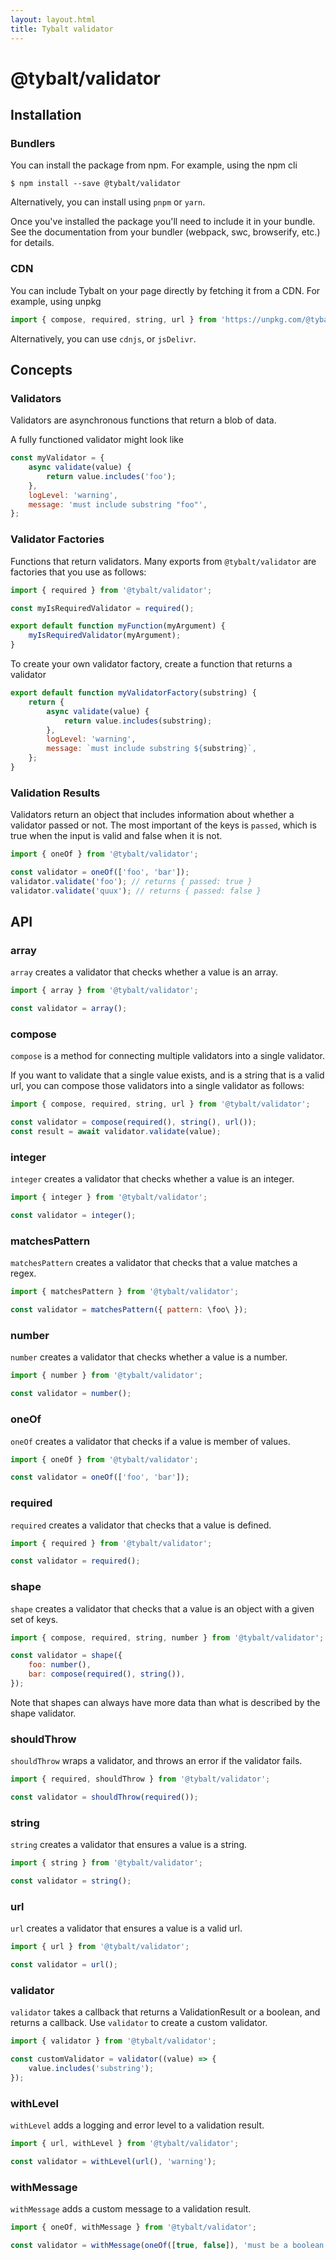 ```yaml
---
layout: layout.html
title: Tybalt validator
---
```


# @tybalt/validator

## Installation

### Bundlers

You can install the package from npm. For example, using the npm cli

```shell
$ npm install --save @tybalt/validator
```

Alternatively, you can install using `pnpm` or `yarn`.

Once you've installed the package you'll need to include it in your bundle.
See the documentation from your bundler (webpack, swc, browserify, etc.) for
details.

### CDN

You can include Tybalt on your page directly by fetching it from a CDN. For example,
using unpkg

```js
import { compose, required, string, url } from 'https://unpkg.com/@tybalt/validator@0.0.10/dist/mjs/index.js';
```

Alternatively, you can use `cdnjs`, or `jsDelivr`.

## Concepts

### Validators

Validators are asynchronous functions that return a blob of data.

A fully functioned validator might look like

```javascript
const myValidator = {
    async validate(value) {
        return value.includes('foo');
    },
    logLevel: 'warning',
    message: 'must include substring "foo"',
};
```

### Validator Factories

Functions that return validators. Many exports from `@tybalt/validator` are factories that you use
as follows:

```js
import { required } from '@tybalt/validator';

const myIsRequiredValidator = required();

export default function myFunction(myArgument) {
    myIsRequiredValidator(myArgument);
}
```

To create your own validator factory, create a function that returns a validator

```js
export default function myValidatorFactory(substring) {
    return {
        async validate(value) {
            return value.includes(substring);
        },
        logLevel: 'warning',
        message: `must include substring ${substring}`,
    };
}
```

### Validation Results

Validators return an object that includes information about whether a validator passed or not. The most important of the keys is `passed`, which is true when the input is valid and false when it is not.

```javascript
import { oneOf } from '@tybalt/validator';

const validator = oneOf(['foo', 'bar']);
validator.validate('foo'); // returns { passed: true }
validator.validate('quux'); // returns { passed: false }
```

## API

### array

`array` creates a validator that checks whether a value is an array.

```javascript
import { array } from '@tybalt/validator';

const validator = array();
```

### compose

`compose` is a method for connecting multiple validators into a single validator.

If you want to validate that a single value exists, and is a string that is a valid url,
you can compose those validators into a single validator as follows:

```javascript
import { compose, required, string, url } from '@tybalt/validator';

const validator = compose(required(), string(), url());
const result = await validator.validate(value);
```

### integer

`integer` creates a validator that checks whether a value is an integer.

```javascript
import { integer } from '@tybalt/validator';

const validator = integer();
```

### matchesPattern

`matchesPattern` creates a validator that checks that a value matches a regex.

```javascript
import { matchesPattern } from '@tybalt/validator';

const validator = matchesPattern({ pattern: \foo\ });
```

### number

`number` creates a validator that checks whether a value is a number.

```javascript
import { number } from '@tybalt/validator';

const validator = number();
```

### oneOf

`oneOf` creates a validator that checks if a value is member of values.

```javascript
import { oneOf } from '@tybalt/validator';

const validator = oneOf(['foo', 'bar']);
```

### required

`required` creates a validator that checks that a value is defined.

```javascript
import { required } from '@tybalt/validator';

const validator = required();
```

### shape

`shape` creates a validator that checks that a value is an object with a given set of keys.

```javascript
import { compose, required, string, number } from '@tybalt/validator';

const validator = shape({
    foo: number(),
    bar: compose(required(), string()),
});
```

Note that shapes can always have more data than what is described by the shape validator.

### shouldThrow

`shouldThrow` wraps a validator, and throws an error if the validator fails.

```javascript
import { required, shouldThrow } from '@tybalt/validator';

const validator = shouldThrow(required());
```

### string

`string` creates a validator that ensures a value is a string.

```javascript
import { string } from '@tybalt/validator';

const validator = string();
```

### url

`url` creates a validator that ensures a value is a valid url.

```javascript
import { url } from '@tybalt/validator';

const validator = url();
```

### validator

`validator` takes a callback that returns a ValidationResult or a boolean, and returns a callback. Use `validator`
to create a custom validator.

```javascript
import { validator } from '@tybalt/validator';

const customValidator = validator((value) => {
    value.includes('substring');
});
```

### withLevel

`withLevel` adds a logging and error level to a validation result.

```javascript
import { url, withLevel } from '@tybalt/validator';

const validator = withLevel(url(), 'warning');
```

### withMessage

`withMessage` adds a custom message to a validation result.

```javascript
import { oneOf, withMessage } from '@tybalt/validator';

const validator = withMessage(oneOf([true, false]), 'must be a boolean');
```
